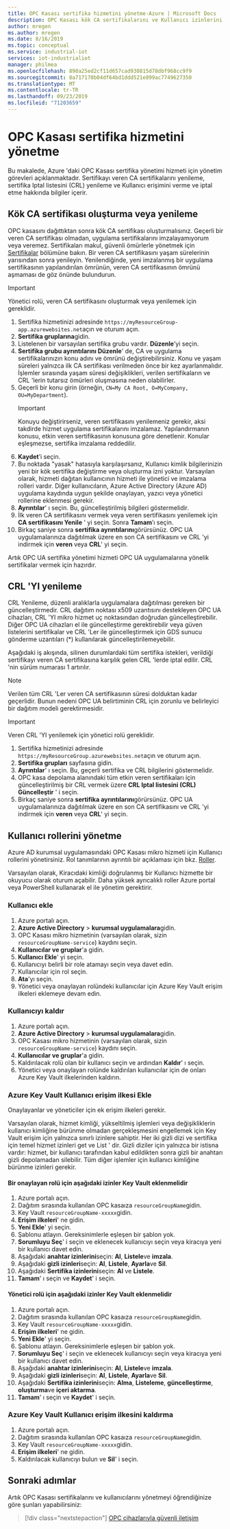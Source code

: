 ```yaml
---
title: OPC Kasası sertifika hizmetini yönetme-Azure | Microsoft Docs
description: OPC Kasası kök CA sertifikalarını ve Kullanıcı izinlerini yönetin.
author: mregen
ms.author: mregen
ms.date: 8/16/2019
ms.topic: conceptual
ms.service: industrial-iot
services: iot-industrialiot
manager: philmea
ms.openlocfilehash: 890a25ed2cf11d657cad930815d78dbf968cc9f9
ms.sourcegitcommit: 8a717170b04df64bd1ddd521e899ac7749627350
ms.translationtype: MT
ms.contentlocale: tr-TR
ms.lasthandoff: 09/23/2019
ms.locfileid: "71203659"
---
```

# <a name="manage-the-opc-vault-certificate-service"></a>OPC Kasası sertifika hizmetini yönetme

Bu makalede, Azure 'daki OPC Kasası sertifika yönetimi hizmeti için yönetim görevleri açıklanmaktadır. Sertifikayı veren CA sertifikalarını yenileme, sertifika Iptal listesini (CRL) yenileme ve Kullanıcı erişimini verme ve iptal etme hakkında bilgiler içerir.

## <a name="create-or-renew-the-root-ca-certificate"></a>Kök CA sertifikası oluşturma veya yenileme

OPC kasasını dağıttıktan sonra kök CA sertifikası oluşturmalısınız. Geçerli bir veren CA sertifikası olmadan, uygulama sertifikalarını imzalayamıyorum veya veremez. Sertifikaları makul, güvenli ömürlerle yönetmek için [Sertifikalar](howto-opc-vault-secure-ca.md#certificates) bölümüne bakın. Bir veren CA sertifikasını yaşam sürelerinin yarısından sonra yenileyin. Yenilendiğinde, yeni imzalanmış bir uygulama sertifikasının yapılandırılan ömrünün, veren CA sertifikasının ömrünü aşmaması de göz önünde bulundurun.
> [!IMPORTANT]
> Yönetici rolü, veren CA sertifikasını oluşturmak veya yenilemek için gereklidir.

1. Sertifika hizmetinizi adresinde `https://myResourceGroup-app.azurewebsites.net`açın ve oturum açın.
2. **Sertifika gruplarına**gidin.
3. Listelenen bir varsayılan sertifika grubu vardır. **Düzenle**’yi seçin.
4. **Sertifika grubu ayrıntılarını Düzenle**' de, CA ve uygulama sertifikalarınızın konu adını ve ömrünü değiştirebilirsiniz. Konu ve yaşam süreleri yalnızca ilk CA sertifikası verilmeden önce bir kez ayarlanmalıdır. İşlemler sırasında yaşam süresi değişiklikleri, verilen sertifikaların ve CRL 'lerin tutarsız ömürleri oluşmasına neden olabilirler.
5. Geçerli bir konu girin (örneğin, `CN=My CA Root, O=MyCompany, OU=MyDepartment`).<br>
   > [!IMPORTANT]
   > Konuyu değiştirirseniz, veren sertifikasını yenilemeniz gerekir, aksi takdirde hizmet uygulama sertifikalarını imzalamaz. Yapılandırmanın konusu, etkin veren sertifikasının konusuna göre denetlenir. Konular eşleşmezse, sertifika imzalama reddedilir.
6. **Kaydet**’i seçin.
7. Bu noktada "yasak" hatasıyla karşılaşırsanız, Kullanıcı kimlik bilgilerinizin yeni bir kök sertifika değiştirme veya oluşturma izni yoktur. Varsayılan olarak, hizmeti dağıtan kullanıcının hizmeti ile yönetici ve imzalama rolleri vardır. Diğer kullanıcıların, Azure Active Directory (Azure AD) uygulama kaydında uygun şekilde onaylayan, yazıcı veya yönetici rollerine eklenmesi gerekir.
8. **Ayrıntılar**' ı seçin. Bu, güncelleştirilmiş bilgileri göstermelidir.
9. İlk veren CA sertifikasını vermek veya veren sertifikasını yenilemek için **CA sertifikasını Yenile** ' yi seçin. Sonra **Tamam**’ı seçin.
10. Birkaç saniye sonra **sertifika ayrıntılarını**görürsünüz. OPC UA uygulamalarınıza dağıtılmak üzere en son CA sertifikasını ve CRL 'yi indirmek için **veren** veya **CRL**' yi seçin.

Artık OPC UA sertifika yönetimi hizmeti OPC UA uygulamalarına yönelik sertifikalar vermek için hazırdır.

## <a name="renew-the-crl"></a>CRL 'YI yenileme

CRL Yenileme, düzenli aralıklarla uygulamalara dağıtılması gereken bir güncelleştirmedir. CRL dağıtım noktası x509 uzantısını destekleyen OPC UA cihazları, CRL 'YI mikro hizmet uç noktasından doğrudan güncelleştirebilir. Diğer OPC UA cihazları el ile güncelleştirme gerektirebilir veya güven listelerini sertifikalar ve CRL 'Ler ile güncelleştirmek için GDS sunucu gönderme uzantıları (*) kullanılarak güncelleştirilemeyebilir.

Aşağıdaki iş akışında, silinen durumlardaki tüm sertifika istekleri, verildiği sertifikayı veren CA sertifikasına karşılık gelen CRL 'lerde iptal edilir. CRL 'nin sürüm numarası 1 artırılır. <br>
> [!NOTE]
> Verilen tüm CRL 'Ler veren CA sertifikasının süresi dolduktan kadar geçerlidir. Bunun nedeni OPC UA belirtiminin CRL için zorunlu ve belirleyici bir dağıtım modeli gerektirmesidir.

> [!IMPORTANT]
> Veren CRL 'YI yenilemek için yönetici rolü gereklidir.

1. Sertifika hizmetinizi adresinde `https://myResourceGroup.azurewebsites.net`açın ve oturum açın.
2. **Sertifika grupları** sayfasına gidin.
3. **Ayrıntılar**' ı seçin. Bu, geçerli sertifika ve CRL bilgilerini göstermelidir.
4. OPC kasa depolama alanındaki tüm etkin veren sertifikaları için güncelleştirilmiş bir CRL vermek üzere **CRL Iptal listesini (CRL) Güncelleştir** ' i seçin.
5. Birkaç saniye sonra **sertifika ayrıntılarını**görürsünüz. OPC UA uygulamalarınıza dağıtılmak üzere en son CA sertifikasını ve CRL 'yi indirmek için **veren** veya **CRL**' yi seçin.

## <a name="manage-user-roles"></a>Kullanıcı rollerini yönetme

Azure AD kurumsal uygulamasındaki OPC Kasası mikro hizmeti için Kullanıcı rollerini yönetirsiniz. Rol tanımlarının ayrıntılı bir açıklaması için bkz. [Roller](howto-opc-vault-secure-ca.md#roles).

Varsayılan olarak, Kiracıdaki kimliği doğrulanmış bir Kullanıcı hizmette bir okuyucu olarak oturum açabilir. Daha yüksek ayrıcalıklı roller Azure portal veya PowerShell kullanarak el ile yönetim gerektirir.

### <a name="add-user"></a>Kullanıcı ekle

1. Azure portalı açın.
2. **Azure Active Directory** > **kurumsal uygulamalara**gidin.
3. OPC Kasası mikro hizmetinin (varsayılan olarak, sizin `resourceGroupName-service`) kaydını seçin.
4. **Kullanıcılar ve gruplar**'a gidin.
5. **Kullanıcı Ekle**' yi seçin.
6. Kullanıcıyı belirli bir role atamayı seçin veya davet edin.
7. Kullanıcılar için rol seçin.
8. **Ata**'yı seçin.
9. Yönetici veya onaylayan rolündeki kullanıcılar için Azure Key Vault erişim ilkeleri eklemeye devam edin.

### <a name="remove-user"></a>Kullanıcıyı kaldır

1. Azure portalı açın.
2. **Azure Active Directory** > **kurumsal uygulamalara**gidin.
3. OPC Kasası mikro hizmetinin (varsayılan olarak, sizin `resourceGroupName-service`) kaydını seçin.
4. **Kullanıcılar ve gruplar**'a gidin.
5. Kaldırılacak rolü olan bir kullanıcı seçin ve ardından **Kaldır**' ı seçin.
6. Yönetici veya onaylayan rolünde kaldırılan kullanıcılar için de onları Azure Key Vault ilkelerinden kaldırın.

### <a name="add-user-access-policy-to-azure-key-vault"></a>Azure Key Vault Kullanıcı erişim ilkesi Ekle

Onaylayanlar ve yöneticiler için ek erişim ilkeleri gerekir.

Varsayılan olarak, hizmet kimliği, yükseltilmiş işlemleri veya değişikliklerin kullanıcı kimliğine bürünme olmadan gerçekleşmesini engellemek için Key Vault erişim için yalnızca sınırlı izinlere sahiptir. Her iki gizli dizi ve sertifika için temel hizmet izinleri get ve List ' dir. Gizli diziler için yalnızca bir istisna vardır: hizmet, bir kullanıcı tarafından kabul edildikten sonra gizli bir anahtarı gizli depolamadan silebilir. Tüm diğer işlemler için kullanıcı kimliğine bürünme izinleri gerekir.

#### <a name="for-an-approver-role-the-following-permissions-must-be-added-to-key-vault"></a>Bir onaylayan rolü için aşağıdaki izinler Key Vault eklenmelidir

1. Azure portalı açın.
2. Dağıtım sırasında kullanılan OPC kasaıza `resourceGroupName`gidin.
3. Key Vault `resourceGroupName-xxxxx`gidin.
4. **Erişim ilkeleri**' ne gidin.
5. **Yeni Ekle**' yi seçin.
6. Şablonu atlayın. Gereksinimlerle eşleşen bir şablon yok.
7. **Sorumluyu Seç**' i seçin ve eklenecek kullanıcıyı seçin veya kiracıya yeni bir kullanıcı davet edin.
8. Aşağıdaki **anahtar izinlerini**seçin: **Al**, **Listele**ve **imzala**.
9. Aşağıdaki **gizli izinleri**seçin: **Al**, **Listele**, **Ayarla**ve **Sil**.
10. Aşağıdaki **Sertifika izinlerini**seçin: **Al** ve **Listele**.
11. **Tamam**' ı seçin ve **Kaydet**' i seçin.

#### <a name="for-an-administrator-role-the-following-permissions-must-be-added-to-key-vault"></a>Yönetici rolü için aşağıdaki izinler Key Vault eklenmelidir

1. Azure portalı açın.
2. Dağıtım sırasında kullanılan OPC kasaıza `resourceGroupName`gidin.
3. Key Vault `resourceGroupName-xxxxx`gidin.
4. **Erişim ilkeleri**' ne gidin.
5. **Yeni Ekle**' yi seçin.
6. Şablonu atlayın. Gereksinimlerle eşleşen bir şablon yok.
7. **Sorumluyu Seç**' i seçin ve eklenecek kullanıcıyı seçin veya kiracıya yeni bir kullanıcı davet edin.
8. Aşağıdaki **anahtar izinlerini**seçin: **Al**, **Listele**ve **imzala**.
9. Aşağıdaki **gizli izinleri**seçin: **Al**, **Listele**, **Ayarla**ve **Sil**.
10. Aşağıdaki **Sertifika izinlerini**seçin: **Alma**, **Listeleme**, **güncelleştirme**, **oluşturma**ve **içeri aktarma**.
11. **Tamam**' ı seçin ve **Kaydet**' i seçin.

### <a name="remove-user-access-policy-from-azure-key-vault"></a>Azure Key Vault Kullanıcı erişim ilkesini kaldırma

1. Azure portalı açın.
2. Dağıtım sırasında kullanılan OPC kasaıza `resourceGroupName`gidin.
3. Key Vault `resourceGroupName-xxxxx`gidin.
4. **Erişim ilkeleri**' ne gidin.
5. Kaldırılacak kullanıcıyı bulun ve **Sil**' i seçin.

## <a name="next-steps"></a>Sonraki adımlar

Artık OPC Kasası sertifikalarını ve kullanıcılarını yönetmeyi öğrendiğinize göre şunları yapabilirsiniz:

> [!div class="nextstepaction"]
> [OPC cihazlarıyla güvenli iletişim](howto-opc-vault-secure.md)
